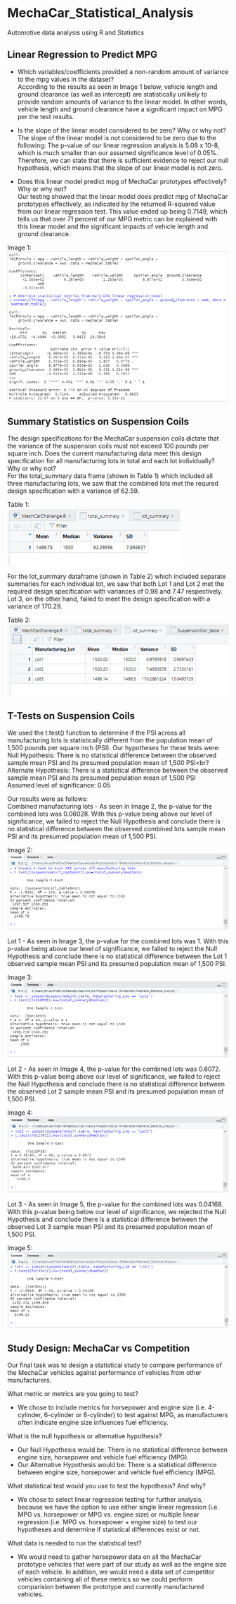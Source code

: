 # MechaCar_Statistical_Analysis
Automotive data analysis using R and Statistics

## Linear Regression to Predict MPG
- Which variables/coefficients provided a non-random amount of variance to the mpg values in the dataset?<br>
According to the results as seen in Image 1 below, vehicle length and ground clearance (as well as intercept) are statistically unlikely to provide random amounts of variance to the linear model. In other words, vehicle length and ground clearance have a significant impact on MPG per the test results.

- Is the slope of the linear model considered to be zero? Why or why not?<br>
The slope of the linear model is not considered to be zero due to the following: The p-value of our linear regression analysis is 5.08 x 10-8, which is much smaller than our assumed significance level of 0.05%. Therefore, we can state that there is sufficient evidence to reject our null hypothesis, which means that the slope of our linear model is not zero.

- Does this linear model predict mpg of MechaCar prototypes effectively? Why or why not?<br>
Our testing showed that the linear model does predict mpg of MechaCar prototypes effectively, as indicated by the returned R-squared value from our linear regression test. This value ended up being 0.7149, which tells us that over 71 percent of our MPG metric can be explained with this linear model and the significant impacts of vehicle length and ground clearance.

Image 1:<br>
![Liner regression screenshot](https://github.com/jmueller187/MechaCar_Statistical_Analysis/blob/main/Resources/LinearRegressionOutput.png)

## Summary Statistics on Suspension Coils
The design specifications for the MechaCar suspension coils dictate that the variance of the suspension coils must not exceed 100 pounds per square inch. Does the current manufacturing data meet this design specification for all manufacturing lots in total and each lot individually? Why or why not?<br>
For the total_summary data frame (shown in Table 1) which included all three manufacturing lots, we saw that the combined lots met the requred design specification with a  variance of 62.59.<br>

Table 1:<br>
![total_summary data frame](https://github.com/jmueller187/MechaCar_Statistical_Analysis/blob/main/Resources/TotalSummaryDataFrame.png)

For the lot_summary dataframe (shown in Table 2) which included separate summaries for each individual lot, we saw that both Lot 1 and Lot 2 met the required design specification with variances of 0.98 and 7.47 respectively. Lot 3, on the other hand, failed to meet the design specification with a variance of 170.29.<br>

Table 2:<br>
![lot_summary data frame](https://github.com/jmueller187/MechaCar_Statistical_Analysis/blob/main/Resources/LotSummaryDataFrame.png)

## T-Tests on Suspension Coils
We used the t.test() function to determine if the PSI across all manufacturing lots is statistically different from the population mean of 1,500 pounds per square inch (PSI). Our hypotheses for these tests were:<br>
Null Hypothesis: There is no statistical difference between the observed sample mean PSI and its presumed population mean of 1,500 PSI<br?
Alternate Hypothesis: There is a statistical difference between the observed sample mean PSI and its presumed population mean of 1,500 PSI<br>
Assumed level of significance: 0.05

Our results were as follows:<br>
Combined manufacturing lots - As seen in Image 2, the p-value for the combined lots was 0.06028. With this p-value being above our level of significance, we failed to reject the Null Hypothesis and conclude there is no statistical difference between the observed combined lots sample mean PSI and its presumed population mean of 1,500 PSI.<br>

Image 2:<br>
![Combined lots image](https://github.com/jmueller187/MechaCar_Statistical_Analysis/blob/main/Resources/TTestTotalSummary.png)

Lot 1 - As seen in Image 3, the p-value for the combined lots was 1. With this p-value being above our level of significance, we failed to reject the Null Hypothesis and conclude there is no statistical difference between the Lot 1 observed sample mean PSI and its presumed population mean of 1,500 PSI.<br>

Image 3:<br>
![Lot 1 image](https://github.com/jmueller187/MechaCar_Statistical_Analysis/blob/main/Resources/TTestLot1Summary.png)

Lot 2 - As seen in Image 4, the p-value for the combined lots was 0.6072. With this p-value being above our level of significance, we failed to reject the Null Hypothesis and conclude there is no statistical difference between the observed Lot 2 sample mean PSI and its presumed population mean of 1,500 PSI.<br>

Image 4:<br>
![Lot 2 image](https://github.com/jmueller187/MechaCar_Statistical_Analysis/blob/main/Resources/TTestLot2Summary.png)

Lot 3 - As seen in Image 5, the p-value for the combined lots was 0.04168. With this p-value being below our level of significance, we rejected the Null Hypothesis and conclude there is a statistical difference between the observed Lot 3 sample mean PSI and its presumed population mean of 1,500 PSI.<br>

Image 5:<br>
![Lot 3 image](https://github.com/jmueller187/MechaCar_Statistical_Analysis/blob/main/Resources/TTestLot3Summary.png)

## Study Design: MechaCar vs Competition
Our final task was to design a statistical study to compare performance of the MechaCar vehicles against performance of vehicles from other manufacturers.

What metric or metrics are you going to test?
- We chose to include metrics for horsepower and engine size (i.e. 4-cylinder, 6-cylinder or 8-cylinder) to test against MPG, as manufacturers often indicate engine size influences fuel efficiency.<br>

What is the null hypothesis or alternative hypothesis?
- Our Null Hypothesis would be: There is no statistical difference between engine size, horsepower and vehicle fuel efficiency (MPG).
- Our Alternative Hypothesis would be: There is a statistical difference between engine size, horsepower and vehicle fuel efficiency (MPG).<br>

What statistical test would you use to test the hypothesis? And why?
- We chose to select linear regression testing for further analysis, because we have the option to use either single linear regression (i.e. MPG vs. horsepower or MPG vs. engine size) or multiple linear regression (i.e. MPG vs. horsepower + engine size) to test our hypotheses and determine if statistical differences exist or not.<br>

What data is needed to run the statistical test?
- We would need to gather horsepower data on all the MechaCar prototype vehicles that were part of our study as well as the engine size of each vehicle. In addition, we would need a data set of competitor vehicles containing all of these metrics so we could perform comparision between the prototype and currently manufactured vehicles.
